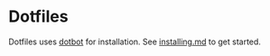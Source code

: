 # Dotfiles

Dotfiles uses [dotbot](https://github.com/anishathalye/dotbot) for installation. See [installing.md](docs/installing.md) to get started.
